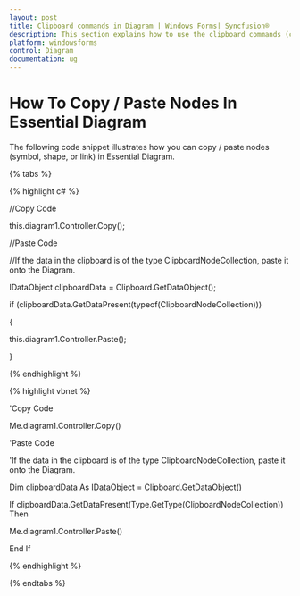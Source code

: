 ```yaml
---
layout: post
title: Clipboard commands in Diagram | Windows Forms| Syncfusion®
description: This section explains how to use the clipboard commands (cut, copy, and paste) to the selected nodes in Essential Diagram
platform: windowsforms
control: Diagram
documentation: ug
---
```


# How To Copy / Paste Nodes In Essential Diagram

The following code snippet illustrates how you can copy / paste nodes (symbol, shape, or link) in Essential Diagram.

{% tabs %}

{% highlight c# %}

//Copy Code

this.diagram1.Controller.Copy();

//Paste Code

//If the data in the clipboard is of the type ClipboardNodeCollection, paste it onto the Diagram.

IDataObject clipboardData = Clipboard.GetDataObject();

if (clipboardData.GetDataPresent(typeof(ClipboardNodeCollection)))

{

this.diagram1.Controller.Paste();

}

{% endhighlight %}

{% highlight vbnet %}

'Copy Code

Me.diagram1.Controller.Copy()

'Paste Code

'If the data in the clipboard is of the type ClipboardNodeCollection, paste it onto the Diagram.

Dim clipboardData As IDataObject = Clipboard.GetDataObject()

If clipboardData.GetDataPresent(Type.GetType(ClipboardNodeCollection)) Then

Me.diagram1.Controller.Paste()

End If

{% endhighlight %}

{% endtabs %}
